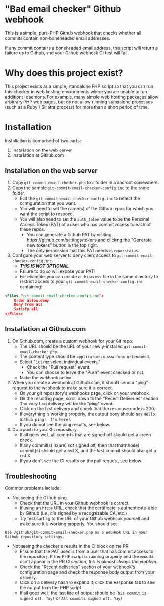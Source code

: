 # "Bad email checker" Github webhook

This is a simple, pure-PHP Github webhook that checks whether all
commits contain non-boneheaded email addresses.

If any commit contains a boneheaded email address, this script will
return a failure up to Github, and your Github webhook CI test will
fail.

# Why does this project exist?

This project exists as a simple, standalone PHP script so that you can
run this checker in web hosting environments where you are unable to
run additional daemons.  For example, many simple web hosting packages
allow arbitrary PHP web pages, but do not allow running standalone
processes (such as a Ruby / Sinatra process) for more than a short
period of time.

# Installation

Installation is comprised of two parts:

1. Installation on the web server
1. Installation at Github.com

## Installation on the web server

1. Copy `git-commit-email-checker.php` to a folder in a docroot
   somewhere.
1. Copy the sample `git-commit-email-checker-config.inc` to the same
   folder.
   * Edit the `git-commit-email-checker-config.inc` to reflect the
     configuration that you want.
   * You will need to set the name(s) of the Github repos for which
     you want the script to respond.
   * You will also need to set the `auth_token` value to be the
     Personal Access Token (PAT) of a user who has commit access to
     each of these repos.
     * You can generate a Github PAT by visiting
       https://github.com/settings/tokens and clicking the "Generate
       new tokens" button in the top right.
     * The only permission that this PAT needs is `repo:status`.
1. Configure your web server to deny client access to
   `git-commit-email-checker-config.inc`.
   * ***THIS IS NOT OPTIONAL***
   * Failure to do so will expose your PAT!
   * For example, you can create a `.htaccess` file in the same
     directory to restrict access to your
     `git-commit-email-checker-config.inc` containing:
```xml
<Files "git-commit-email-checker-config.inc">
    Order allow,deny
    Deny from all
    Satisfy all
</Files>
```

## Installation at Github.com

1. On Github.com, create a custom webhook for your Git repo:
   * The URL should be the URL of your newly-installed `git-commit-email-checker.php`.
   * The content type should be `application/x-www-form-urlencoded`.
   * Select "Let me select individual events."
     * Check the "Pull request" event.
     * You can choose to leave the "Push" event checked or not.
   * Make the webhook active.
1. When you create a webhook at Github.com, it should send a "ping" request to the webhook to make sure it is correct.
   * On your git repository's webhooks page, click on your webhook.
   * On the resulting page, scroll down to the "Recent Deliveries" section.  The very first delivery will be the "ping" event.
   * Click on the first delivery and check that the response code is 200.
   * If everything is working properly, the output body should say
     `Hello, Github ping!  I'm here!`.
   * If you do not see the ping results, see below.
1. Do a push to your Git repository.
   * If all goes well, all commits that are signed off should get a
     green check.
   * If any commit(s) is(are) *not* signed off, then that that(those)
     commit(s) should get a red X, and the *last* commit should also
     get a red X.
   * If you don't see the CI results on the pull request, see below.

## Troubleshooting

Common problems include:

* Not seeing the Github ping.
  * Check that the URL in your Github webhook is correct.
  * If using an `https` URL, check that the certificate is
    authenticate-able by Github (i.e., it's signed by a recognizable
    CA, etc.)
  * Try test surfing to the URL of your Github webhook yourself and
    make sure it is working properly.  You should see:
```
Use /github/git-commit-email-checker.php as a WebHook URL in your Github repository settings.
````

* Not seeing the checker's results in the CI block on the PR
  * Ensure that the PAT used is from a user that has commit access to
    the repository.  If the PHP script is running properly and the
    results don't appear in the PR CI section, *this is almost always
    the problem*.
  * Check the "Recent deliveries" section of your webhook's
    configuration page and check the response body output from your
    delivery.
  * Click on a delivery hash to expand it; click the Response tab to
    see the output from the PHP script.
  * If all goes well, the last line of output should be `This commit
    is signed off. Yay!` or `All commits signed off. Yay!`
